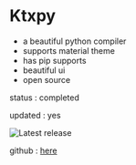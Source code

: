 # Ktxpy

* a beautiful python compiler
* supports material theme
* has pip supports
* beautiful ui
* open source

status : completed

updated : yes

<img src="https://img.shields.io/github/v/release/PsiCodes/KtxPy?include_prereleases&amp;label=latest%20release" alt="Latest release">

github : [here](https://github.com/PsiCodes/ktxpy)